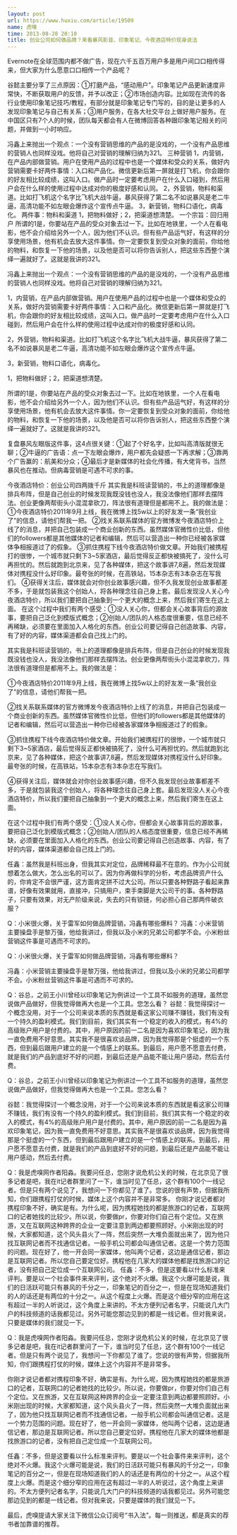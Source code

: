 ```yaml
---
layout: post
url: https://www.huxiu.com/article/19509
name: 虎嗅
time: 2013-08-28 20:10
title: 创业公司如何做品牌？来看暴风影音、印象笔记、今夜酒店特价现身说法
---
```

Evernote在全球范围内都不做广告，现在六千五百万用户多是用户间口口相传得来，但大家为什么愿意口口相传一个产品呢？

谷懿主要分享了三点原因：①打磨产品，“感动用户”。印象笔记产品更新速度非常快，不断获取用户的反馈，并予以改正；②市场创造内容。比如现在流传的各行业使用印象笔记技巧/教程，有部分就是印象笔记专门写的，目的是让更多的人发现印象笔记与自己有关系；③用户服务，在各大社交平台上做好用户服务。在中国区只有7个人的时候，团队每天都会有人在微博回答各种跟印象笔记相关的问题，并做到一小时响应。

冯鑫上来抛出一个观点：一个没有营销思维的产品的是没戏的，一个没有产品思维的营销人也同样没戏。他将自己对营销的理解归纳为321。 三种营销 1，内营销，在产品内部做营销。用户在使用产品的过程中也是一个媒体和受众的关系，做好内营销需要卡好两件事情：入口和产品化。微信更新后第一屏就是打飞机，你会跟你的好友相比较成绩，这叫入口。做产品时一定要考虑用户在什么入口碰到，然后用户会在什么样的使用过程中达成对你的极度好感和认同。 2，外营销，物料和渠道。比如打飞机这个名字比飞机大战牛逼，暴风获得了第二名不如说暴风是老二牛逼，高清功能不如左眼会爆炸这个宣传点牛逼。 3，新营销，物料口语化，病毒化。 两件事：物料和渠道 1，把物料做好；2，把渠道想清楚。 一个宗旨：回归用户 所谓的1是，你要站在产品的受众对象去过一下。比如在地铁里，一个人在看电影，他不会介绍给另外一个人，因为他们不认识。但有些产品运气好，有这样的分享使用场景，他有机会去放大这件事情。你一定要恢复到受众对象的面前，你给他的物料，和恢复一下他的场景，以及他是否可以将你告诉别人，把这些东西整个演绎一遍就好了。这就是我讲的321。

冯鑫上来抛出一个观点：一个没有营销思维的产品的是没戏的，一个没有产品思维的营销人也同样没戏。他将自己对营销的理解归纳为321。

1，内营销，在产品内部做营销。用户在使用产品的过程中也是一个媒体和受众的关系，做好内营销需要卡好两件事情：入口和产品化。微信更新后第一屏就是打飞机，你会跟你的好友相比较成绩，这叫入口。做产品时一定要考虑用户在什么入口碰到，然后用户会在什么样的使用过程中达成对你的极度好感和认同。

2，外营销，物料和渠道。比如打飞机这个名字比飞机大战牛逼，暴风获得了第二名不如说暴风是老二牛逼，高清功能不如左眼会爆炸这个宣传点牛逼。

3，新营销，物料口语化，病毒化。

1，把物料做好；2，把渠道想清楚。

所谓的1是，你要站在产品的受众对象去过一下。比如在地铁里，一个人在看电影，他不会介绍给另外一个人，因为他们不认识。但有些产品运气好，有这样的分享使用场景，他有机会去放大这件事情。你一定要恢复到受众对象的面前，你给他的物料，和恢复一下他的场景，以及他是否可以将你告诉别人，把这些东西整个演绎一遍就好了。这就是我讲的321。

复盘暴风左眼版这件事，这4点很关键：①起了个好名字，比如叫高清版就很无聊；②牛逼的广告语：点一下左眼会爆炸，用户都先会疑惑一下再求解；③靠两个广告赢的：航美和分众；④最后才是新媒体的社会化传播，有大佬背书，当然暴风也在推动。但病毒营销是可遇不可求的事。

今夜酒店特价：创业公司四两拨千斤 其实我是科班读营销的，书上的道理都像是排兵布阵，但是自己创业的时候发现我既没钱也没人，我没法像他们那样去摆阵法。创业更像两帮街头小混混拿砍刀，阵法很有道理但是都用不上。我的做法是： ①今夜酒店特价2011年9月上线，我在微博上找5w以上的好友发一条“我创业了”的信息，请他们帮我一把。 ②找关系联系媒体的官方微博发今夜酒店特价上线了的消息，并把自己包装成一个商业创新的东西。虽然媒体官微性价比低，但他们的followers都是其他媒体的记者和编辑，然后可以营造出一种你已经被各家媒体争相报道过了的假象。 ③抓住携程下线今夜酒店特价做文章。开始我们被携程打的很惨，一个城市就只剩下3~5家酒店，最后觉得反正都快被搞死了，没什么可再担忧的。然后就跑到北京来，见了各种媒体，把这个故事讲7,8遍，然后发现媒体对携程没什么好印象。最夸张的时候，在高铁站，15本杂志有3本杂志在写我们。 ④获得关注后，媒体就会对你创业故事感兴趣，但不久我发现创业故事都差不多，于是就包装我这个创始人，将各种理念往自己身上套。最后发现没人关心今夜酒店特价，所以我们要把自己抽象到一个更大的概念上来，然后我们寄生在这上面。 在这个过程中我们有两个感受：①没人关心你，但都会关心故事背后的源故事，要把自己泛化到模版式概念；②创始人/团队的人格态度很重要，信息已经不再稀缺，必须要在里面加入人格化的东西。创业公司要记得自己创造故事、内容，有了好的内容，媒体渠道都会自己找上门的。

其实我是科班读营销的，书上的道理都像是排兵布阵，但是自己创业的时候发现我既没钱也没人，我没法像他们那样去摆阵法。创业更像两帮街头小混混拿砍刀，阵法很有道理但是都用不上。我的做法是：

①今夜酒店特价2011年9月上线，我在微博上找5w以上的好友发一条“我创业了”的信息，请他们帮我一把。

②找关系联系媒体的官方微博发今夜酒店特价上线了的消息，并把自己包装成一个商业创新的东西。虽然媒体官微性价比低，但他们的followers都是其他媒体的记者和编辑，然后可以营造出一种你已经被各家媒体争相报道过了的假象。

③抓住携程下线今夜酒店特价做文章。开始我们被携程打的很惨，一个城市就只剩下3~5家酒店，最后觉得反正都快被搞死了，没什么可再担忧的。然后就跑到北京来，见了各种媒体，把这个故事讲7,8遍，然后发现媒体对携程没什么好印象。最夸张的时候，在高铁站，15本杂志有3本杂志在写我们。

④获得关注后，媒体就会对你创业故事感兴趣，但不久我发现创业故事都差不多，于是就包装我这个创始人，将各种理念往自己身上套。最后发现没人关心今夜酒店特价，所以我们要把自己抽象到一个更大的概念上来，然后我们寄生在这上面。

在这个过程中我们有两个感受：①没人关心你，但都会关心故事背后的源故事，要把自己泛化到模版式概念；②创始人/团队的人格态度很重要，信息已经不再稀缺，必须要在里面加入人格化的东西。创业公司要记得自己创造故事、内容，有了好的内容，媒体渠道都会自己找上门的。

任鑫：虽然我是科班出身，但我其实对定位，品牌稀释最不在意的。作为小公司就想着怎么做大，怎么出名的可以了。因为你再做科学的分析，考虑品牌资产什么的，你肯定不会很严谨，这方面肯定拼不过大公司。所以只要各种野路子看起来靠谱，好像有效果就用，直接冲，只搞用户，束手束脚是大公司干的事。各种野路子，只要有效果，对无产阶级来说，失去的只有锁链，何必担心自己那两件破衣服？

Q：小米很火爆，关于雷军如何做品牌营销，冯鑫有哪些爆料？ 冯鑫：小米营销主要操盘手是黎万强，他给我讲过，但我以及小米的兄弟公司都学不会。小米粉丝营销这件事是可遇而不可求的。

Q：小米很火爆，关于雷军如何做品牌营销，冯鑫有哪些爆料？

冯鑫：小米营销主要操盘手是黎万强，他给我讲过，但我以及小米的兄弟公司都学不会。小米粉丝营销这件事是可遇而不可求的。

Q：谷总，之前王小川曾经以印象笔记为例讲过一个工具不如服务的道理，虽然您说做产品做好，但我觉得做再大也是一个工具。您怎么看？ 谷懿：我觉得探讨一个概念没用，对于一个公司来说本质的东西就是看这家公司赚不赚钱，我们有没有一个持久的盈利模式。我们到目前，我们其实有一个稳定的收入的模式，有4%的高级账户用户是付费的。其中，用户原因的前一二名是因为喜欢印象笔记，因为我一直免费用不好意思。其实我不是很喜欢谈品牌，因为我觉得那是个挺虚的一个东西，但到最后跟用户建立的是一个情感上的联系。到最后，用户愿不愿意去付费，就是我们的产品到底好不好的问题，到最后还是产品能不能让用户感动，然后去付费。

Q：谷总，之前王小川曾经以印象笔记为例讲过一个工具不如服务的道理，虽然您说做产品做好，但我觉得做再大也是一个工具。您怎么看？

谷懿：我觉得探讨一个概念没用，对于一个公司来说本质的东西就是看这家公司赚不赚钱，我们有没有一个持久的盈利模式。我们到目前，我们其实有一个稳定的收入的模式，有4%的高级账户用户是付费的。其中，用户原因的前一二名是因为喜欢印象笔记，因为我一直免费用不好意思。其实我不是很喜欢谈品牌，因为我觉得那是个挺虚的一个东西，但到最后跟用户建立的是一个情感上的联系。到最后，用户愿不愿意去付费，就是我们的产品到底好不好的问题，到最后还是产品能不能让用户感动，然后去付费。

Q：我是虎嗅网作者阳淼。我要问任总，您刚才说危机公关的时候，在北京见了很多记者是吧，我在it记者群里问了一下，谁当时见了任总，这个群有100个一线记者。但是只有两个说见了，我想问一下你都见了谁了。您说的很有声势，但据我所知，你们跟携程打仗的时候，媒体上这个内容并不是非常多。 你刚才说记者都对携程印象不好，确实是有。为什么呢，因为携程她找的都是旅游口的记者，互联网口的记者她找的比较少。所以说，你要做pr，你要对你们自己有个定位。又在旅游，又在互联网这种跨界的企业一定要注意到两边都要照顾好。小米刚出现的时候，大家都知道，这个风头县火了一阵，然后突然一大堆负面就出来了，因为他只找互联网记者而不找通信记者。一般手机公司都会叫通信记者。这是一个势力范围的问题。现在好了，他一开会同一家媒体，他叫两个记者，这边是通信记者，那边是互联网记者。所以您自己要定位好。携程他在几家大的媒体他都是找旅游口的记者，没有把自己定位成一个互联网公司。 任鑫：不多，但是这要看以什么标准来评判。要是以一个社会事件来来评判，这个绝对不火爆。我这个火爆可能是说，我们的日活跃可能只有暴风的千分之一，印象笔记的百分之一，但是在现场知道我们的人的话还是有两位的十分之一。从这个程度上火爆。而是这个细分窄的应用在这有超过一半的人听说过，这个角度上来讲的。不太方便列记者名字，只能说几大门户的科技频道的话我都见过。另外可能您那边见到的都是一线记者。但对我来说，只要是媒体的我们就见一下。

Q：我是虎嗅网作者阳淼。我要问任总，您刚才说危机公关的时候，在北京见了很多记者是吧，我在it记者群里问了一下，谁当时见了任总，这个群有100个一线记者。但是只有两个说见了，我想问一下你都见了谁了。您说的很有声势，但据我所知，你们跟携程打仗的时候，媒体上这个内容并不是非常多。

你刚才说记者都对携程印象不好，确实是有。为什么呢，因为携程她找的都是旅游口的记者，互联网口的记者她找的比较少。所以说，你要做pr，你要对你们自己有个定位。又在旅游，又在互联网这种跨界的企业一定要注意到两边都要照顾好。小米刚出现的时候，大家都知道，这个风头县火了一阵，然后突然一大堆负面就出来了，因为他只找互联网记者而不找通信记者。一般手机公司都会叫通信记者。这是一个势力范围的问题。现在好了，他一开会同一家媒体，他叫两个记者，这边是通信记者，那边是互联网记者。所以您自己要定位好。携程他在几家大的媒体他都是找旅游口的记者，没有把自己定位成一个互联网公司。

任鑫：不多，但是这要看以什么标准来评判。要是以一个社会事件来来评判，这个绝对不火爆。我这个火爆可能是说，我们的日活跃可能只有暴风的千分之一，印象笔记的百分之一，但是在现场知道我们的人的话还是有两位的十分之一。从这个程度上火爆。而是这个细分窄的应用在这有超过一半的人听说过，这个角度上来讲的。不太方便列记者名字，只能说几大门户的科技频道的话我都见过。另外可能您那边见到的都是一线记者。但对我来说，只要是媒体的我们就见一下。

最后，虎嗅提请大家关注下微信公众订阅号“书入法”。每一则推送，都是真实的荐书者加靠谱的推荐。


